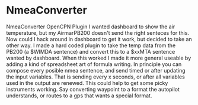 # NmeaConverter
NmeaConverter OpenCPN Plugin
I wanted dashboard to show the air temperature, but my AirmarPB200 doesn't send the right senteces for this. Now could I hack around in dashboard to get it work, but decided to take an other way.
I made a hard coded plugin to take the temp data from the PB200 (a $WIMDA sentence) and convert this to a $xxMTA sentence wanted by dashboard. When this worked I made it more general useable by adding a kind of spreadsheet art of formula writing.
In principle you can compose every posible nmea sentence, and send timed or after updating the input variables. That is sending every x seconds, or after all variables used in the output are renewed.
This could help to get some picky instruments working. Say converting waypoint to a format the autopilot understands, or routes to a gps that wants a special format.
